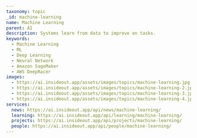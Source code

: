 ```yaml
---
taxonomy: topic
_id: machine-learning
name: Machine Learning
parent: AI
description: Systems learn from data to improve on tasks.
keywords:
  - Machine Learning
  - ML
  - Deep Learning
  - Neural Network
  - Amazon SageMaker
  - AWS DeepRacer
images:
  - https://ai.insideout.app/assets/images/topics/machine-learning.jpg
  - https://ai.insideout.app/assets/images/topics/machine-learning-2.jpg
  - https://ai.insideout.app/assets/images/topics/machine-learning-3.jpg
  - https://ai.insideout.app/assets/images/topics/machine-learning-4.jpg
services:
  news: https://ai.insideout.app/api/news/machine-learning/
  learning: https://ai.insideout.app/api/learning/machine-learning/
  projects: https://ai.insideout.app/api/projects/machine-learning/
  people: https://ai.insideout.app/api/people/machine-learning/
---
```

